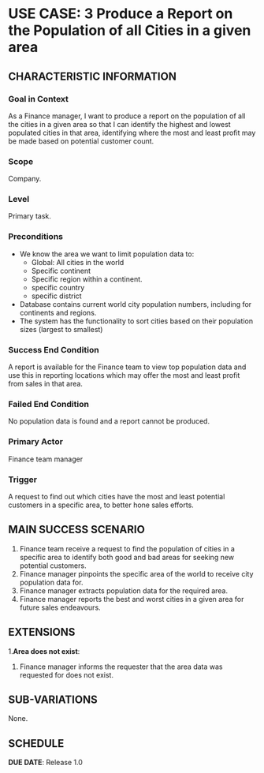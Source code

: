 # USE CASE: 3 Produce a Report on the Population of all Cities in a given area

## CHARACTERISTIC INFORMATION

### Goal in Context

As a Finance manager, I want to produce a report on the population of all the cities in a given area so that I can identify the highest and lowest populated cities in that area, identifying where the most and least profit may be made based on potential customer count.

### Scope

Company.

### Level

Primary task.

### Preconditions

- We know the area we want to limit population data to:
    - Global: All cities in the world
    - Specific continent
    - Specific region within a continent.
    - specific country
    - specific district
- Database contains current world city population numbers, including for continents and regions.
- The system has the functionality to sort cities based on their population sizes (largest to smallest)

### Success End Condition

A report is available for the Finance team to view top population data and use this in reporting locations which may offer the most and least profit from sales in that area.

### Failed End Condition

No population data is found and a report cannot be produced.

### Primary Actor

Finance team manager

### Trigger

A request to find out which cities have the most and least potential customers in a specific area, to better hone sales efforts.

## MAIN SUCCESS SCENARIO

1. Finance team receive a request to find the population of cities in a specific area to identify both good and bad areas for seeking new potential customers.
2. Finance manager pinpoints the specific area of the world to receive city population data for.
3. Finance manager extracts population data for the required area.
4. Finance manager reports the best and worst cities in a given area for future sales endeavours.

## EXTENSIONS

1.**Area does not exist**:
1. Finance manager informs the requester that the area data was requested for does not exist.

## SUB-VARIATIONS

None.

## SCHEDULE

**DUE DATE**: Release 1.0